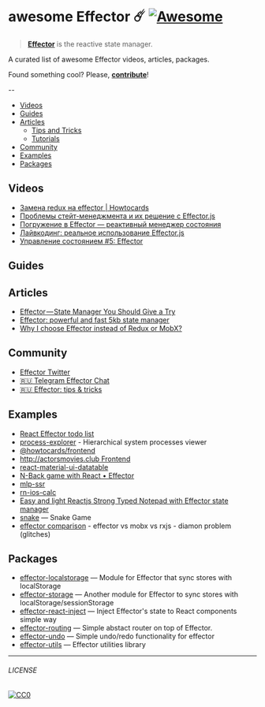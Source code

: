 # awesome Effector ☄️ [![Awesome](https://cdn.rawgit.com/sindresorhus/awesome/d7305f38d29fed78fa85652e3a63e154dd8e8829/media/badge.svg)](https://github.com/sindresorhus/awesome)

> [**Effector**](https://effector.now.sh/) is the reactive state manager. 

A curated list of awesome Effector videos, articles, packages.

Found something cool? Please, **[contribute](contributing.md)**!

--

* [Videos](#videos) 
* [Guides](#guides) 
* [Articles](#articles) 
  * [Tips and Tricks](#tips-and-tricks)
  * [Tutorials](#tutorials)
* [Community](#community) 
* [Examples](#examples)
* [Packages](#packages)

## Videos
- [Замена redux на effector | Howtocards](https://www.youtube.com/watch?v=IXicdkQchTk)
- [Проблемы стейт-менеджмента и их решение с Effector.js](https://www.youtube.com/watch?v=48XSmEIqbkI)
- [Погружение в Effector — реактивный менеджер состояния](https://www.youtube.com/watch?v=cZcHF8a2ZA4)
- [Лайвкодинг: реальное использование Effector.js](https://www.youtube.com/watch?v=fbtElWjOXV0)
- [Управление состоянием #5: Effector](https://www.youtube.com/watch?v=fdjc5ZPckNo)

## Guides

## Articles
- [Effector — State Manager You Should Give a Try](https://itnext.io/effector-state-manager-you-should-give-a-try-b46b917e51cc)
- [Effector: powerful and fast 5kb state manager](https://codeburst.io/effector-state-manager-6ee2e72e8e0b)
- [Why I choose Effector instead of Redux or MobX?](https://dev.to/lessmess/why-i-choose-effector-instead-of-redux-or-mobx-3dl7)

## Community
- [Effector Twitter](https://twitter.com/EffectorJS)
- [:ru: Telegram Effector Chat](https://t.me/effector_ru)
- [:ru: Effector: tips & tricks](https://t.me/effector_tips_ru)

## Examples
- [React Effector todo list](https://codesandbox.io/s/react-effector-todo-list-o5yzj)
- [process-explorer](https://github.com/lessmess-dev/process-explorer) - Hierarchical system processes viewer
- [@howtocards/frontend](https://github.com/howtocards/frontend)
- [http://actorsmovies.club Frontend](https://github.com/today-/actorsmovies/)
- [react-material-ui-datatable](https://github.com/DTupalov/react-material-ui-datatable)
- [N-Back game with React • Effector](https://github.com/R9c8/n-back-training)
- [mlp-ssr](https://github.com/maxmitko/mlp-ssr)
- [rn-ios-calc](https://github.com/niksmr/rn-ios-calc)
- [Easy and light Reactjs Strong Typed Notepad with Effector state manager](https://github.com/paurock/Strong-Typed-Notepad-Reactjs-w-Effector)
- [snake](https://github.com/userbq201/snake) — Snake Game
- [effector comparison](https://codesandbox.io/s/effector-comparison-r9qy2) - effector vs mobx vs rxjs - diamon problem (glitches)

## Packages
- [effector-localstorage](https://github.com/lessmess-dev/effector-localstorage) — Module for Effector that sync stores with localStorage
- [effector-storage](https://github.com/yumauri/effector-storage) — Another module for Effector to sync stores with localStorage/sessionStorage
- [effector-react-inject](https://github.com/today-/effector-react-inject) — Inject Effector's state to React components simple way
- [effector-routing](https://github.com/Kelin2025/effector-routing) — Simple abstact router on top of Effector.
- [effector-undo](https://github.com/tanyaisinmybed/effector-undo) — Simple undo/redo functionality for effector
- [effector-utils](https://github.com/Kelin2025/effector-utils) — Effector utilities library



---

###### LICENSE

[![CC0](http://mirrors.creativecommons.org/presskit/buttons/88x31/svg/cc-zero.svg)](http://creativecommons.org/publicdomain/zero/1.0/)
